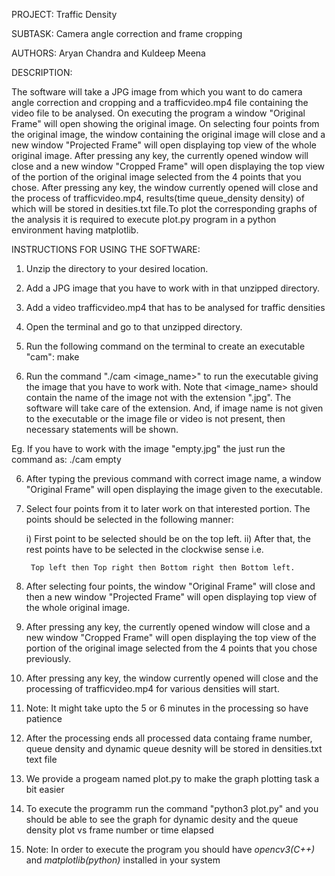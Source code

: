 PROJECT: Traffic Density

SUBTASK:  Camera angle correction and frame cropping

AUTHORS: Aryan Chandra and Kuldeep Meena

DESCRIPTION: 

The software will take a JPG image from which you want to do camera angle correction and cropping and a trafficvideo.mp4 file containing the video file to be analysed. On executing the program a window "Original Frame" will open showing the original image. On selecting four points from the original image, the window containing the original image will close and a new window "Projected Frame" will open displaying top view of the whole original image. After pressing any key, the currently opened window will close and a new window "Cropped Frame" will open displaying the top view of the portion of the original image selected from the 4 points that you chose. After pressing any key, the window currently opened will close and the process of trafficvideo.mp4, results(time queue_density density) of which will be stored in desities.txt file.To plot the corresponding graphs of the analysis it is required to execute plot.py program in a python environment having matplotlib.


INSTRUCTIONS FOR USING THE SOFTWARE:

1. Unzip the directory to your desired location.
2. Add a JPG image that you have to work with in that unzipped directory. 
3. Add a video trafficvideo.mp4 that has to be analysed for traffic densities
3. Open the terminal and go to that unzipped directory.
4. Run the following command on the terminal to create an executable "cam":
	make

5. Run the command "./cam <image_name>" to run the executable giving the image that you have to work with. Note that <image_name> should contain the name of the image not with the extension ".jpg". The software will take care of the extension. And, if image name is not given to the executable or the image file or video is not present, then necessary statements will be shown. 

Eg. If you have to work with the image "empty.jpg" the just run the command as:
	./cam empty

6. After typing the previous command with correct image name, a window "Original Frame" will open displaying the image given to the executable.

7. Select four points from it to later work on that interested portion. The points should be selected in the following manner:

	i) First point to be selected should be on the top left.
	ii) After that, the rest points have to be selected in the clockwise sense i.e.
	
		Top left then Top right then Bottom right then Bottom left.
		

8. After selecting four points, the window "Original Frame" will close and then a new window "Projected Frame" will open displaying top view of the whole original image.

9. After pressing any key, the currently opened window will close and a new window "Cropped Frame" will open displaying the top view of the portion of the original image selected from the 4 points that you chose previously.


10. After pressing any key, the window currently opened will close and the processing of trafficvideo.mp4 for various densities will start.

11. Note: It might take upto the 5 or 6 minutes in the processing so have patience

12. After the processing ends all processed data containg frame number, queue density and dynamic queue desnity will be stored in densities.txt text file

13. We provide a progeam named plot.py to make the graph plotting task a bit easier 

14. To execute the programm run the command "python3 plot.py" and you should be able to see the graph for dynamic desity and the queue density plot vs frame number or time elapsed

15. Note: In order to execute the program you should have *opencv3(C++)*  and *matplotlib(python)* installed in your system

